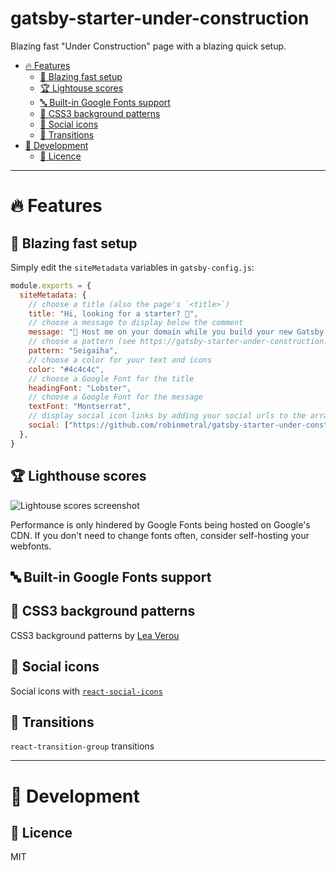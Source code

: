 # gatsby-starter-under-construction

Blazing fast "Under Construction" page with a blazing quick setup.

- [:fire: Features](#fire-features)
  - [:rocket: Blazing fast setup](#rocket-blazing-fast-setup)
  - [:trophy: Lightouse scores](#trophy-lighthouse-scores)
  - [:abc: Built-in Google Fonts support](#abc-built-in-google-fonts-support)
  - [:nail_care: CSS3 background patterns](#nail_care-css3-background-patterns)
  - [:link: Social icons](#link-social-icons)
  - [:dizzy: Transitions](#dizzy-transitions)
- [:truck: Development](#truck-development)
  - [:hammer: Licence](#hammer-licence)

---

# :fire: Features

## :rocket: Blazing fast setup

Simply edit the `siteMetadata` variables in `gatsby-config.js`:

```javascript
module.exports = {
  siteMetadata: {
    // choose a title (also the page's `<title>`)
    title: "Hi, looking for a starter? 🔎",
    // choose a message to display below the comment
    message: "🚧 Host me on your domain while you build your new Gatsby site! (or keep me longer, that's fine too) 👷",
    // choose a pattern (see https://gatsby-starter-under-construction.netlify.com/patterns)
    pattern: "Seigaiha",
    // choose a color for your text and icons
    color: "#4c4c4c",
    // choose a Google Font for the title
    headingFont: "Lobster",
    // choose a Google Font for the message
    textFont: "Montserrat",
    // display social icon links by adding your social urls to the array
    social: ["https://github.com/robinmetral/gatsby-starter-under-construction", "https://twitter.com/robinmetral"],
  },
}
```

## :trophy: Lighthouse scores

![Lightouse scores screenshot](https://raw.githubusercontent.com/robinmetral/gatsby-starter-under-construction/master/20190414-lighthouse-screenshot.png)

Performance is only hindered by Google Fonts being hosted on Google's CDN. If you don't need to change fonts often, consider self-hosting your webfonts.

## :abc: Built-in Google Fonts support

## :nail_care: CSS3 background patterns

CSS3 background patterns by [Lea Verou](https://github.com/LeaVerou/css3patterns)

## :link: Social icons

Social icons with [`react-social-icons`](https://github.com/jaketrent/react-social-icons)

## :dizzy: Transitions

`react-transition-group` transitions

---

# :truck: Development

## :hammer: Licence

MIT

